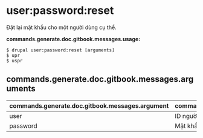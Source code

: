 # user:password:reset
Đặt lại mật khẩu cho một người dùng cụ thể.

**commands.generate.doc.gitbook.messages.usage:**
```
$ drupal user:password:reset [arguments]
$ upr  
$ uspr  
```

## commands.generate.doc.gitbook.messages.arguments
commands.generate.doc.gitbook.messages.argument | commands.generate.doc.gitbook.messages.details
---------|-------------
user | ID người dùng
password | Mật khẩu có định dạng text

